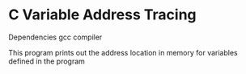 # C Variable Address Tracing

Dependencies
gcc compiler

This program prints out the address location in memory for variables defined in the program 

